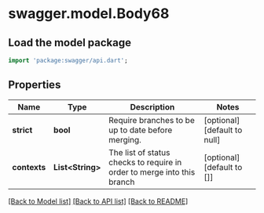 # swagger.model.Body68

## Load the model package
```dart
import 'package:swagger/api.dart';
```

## Properties
Name | Type | Description | Notes
------------ | ------------- | ------------- | -------------
**strict** | **bool** | Require branches to be up to date before merging. | [optional] [default to null]
**contexts** | **List&lt;String&gt;** | The list of status checks to require in order to merge into this branch | [optional] [default to []]

[[Back to Model list]](../README.md#documentation-for-models) [[Back to API list]](../README.md#documentation-for-api-endpoints) [[Back to README]](../README.md)

